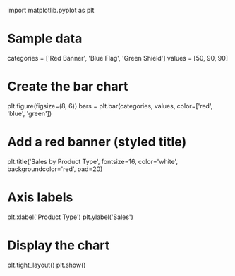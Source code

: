 import matplotlib.pyplot as plt

# Sample data
categories = ['Red Banner', 'Blue Flag', 'Green Shield']
values = [50, 90, 90]

# Create the bar chart
plt.figure(figsize=(8, 6))
bars = plt.bar(categories, values, color=['red', 'blue', 'green'])

# Add a red banner (styled title)
plt.title('Sales by Product Type', fontsize=16, color='white', backgroundcolor='red', pad=20)

# Axis labels
plt.xlabel('Product Type')
plt.ylabel('Sales')

# Display the chart
plt.tight_layout()
plt.show()